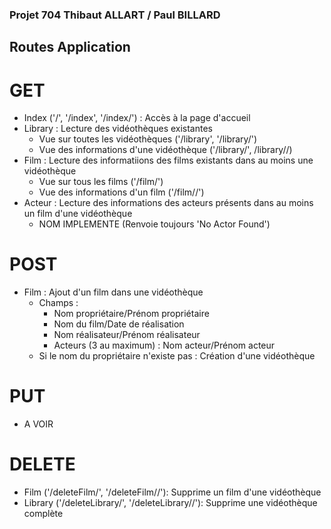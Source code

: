 ### Projet 704 Thibaut ALLART / Paul BILLARD

## Routes Application
# GET
- Index ('/', '/index', '/index/') : Accès à la page d'accueil
- Library : Lecture des vidéothèques existantes
	- Vue sur toutes les vidéothèques ('/library', '/library/')
	- Vue des informations d'une vidéothèque ('/library/<name>', /library/<name>/)
- Film : Lecture des informatiions des films existants dans au moins une vidéothèque
	- Vue sur tous les films ('/film/<name>')
	- Vue des informations d'un film ('/film/<name>/')
- Acteur : Lecture des informations des acteurs présents dans au moins un film d'une vidéothèque
	- NOM IMPLEMENTE (Renvoie toujours 'No Actor Found')

# POST
- Film : Ajout d'un film dans une vidéothèque
	- Champs :
		- Nom propriétaire/Prénom propriétaire
		- Nom du film/Date de réalisation
		- Nom réalisateur/Prénom réalisateur
		- Acteurs (3 au maximum) : Nom acteur/Prénom acteur
	- Si le nom du propriétaire n'existe pas : Création d'une vidéothèque

# PUT
- A VOIR

# DELETE
- Film ('/deleteFilm/<name>', '/deleteFilm/<name>/'): Supprime un film d'une vidéothèque
- Library ('/deleteLibrary/<name>', '/deleteLibrary/<name>/'): Supprime une vidéothèque complète
